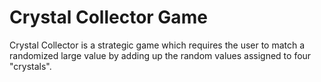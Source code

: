 # Crystal Collector Game
Crystal Collector is a strategic game which requires the user to match a randomized large value by adding up the random values assigned to four "crystals".
